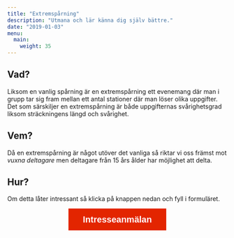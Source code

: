 ```yaml
---
title: "Extremspårning"
description: "Utmana och lär känna dig själv bättre."
date: "2019-01-03"
menu:
  main:
    weight: 35
---
```


## Vad?
Liksom en vanlig spårning är en extremspårning ett evenemang där man i grupp tar sig fram mellan ett antal stationer där man löser olika uppgifter. Det som särskiljer en extremspårning är både uppgifternas svårighetsgrad liksom sträckningens längd och svårighet.

## Vem?
Då en extremspårning är något utöver det vanliga så riktar vi oss främst mot _vuxna deltagare_ men deltagare från 15 års ålder har möjlighet att delta.

## Hur?
Om detta låter intressant så klicka på knappen nedan och fyll i formuläret.

<p style="text-align: center">
<a class="typeform-share button" href="https://simonmika.typeform.com/to/HcUTkm" data-mode="popup" style="display:inline-block;text-decoration:none;background-color:#E32500;color:white;cursor:pointer;font-family:Helvetica,Arial,sans-serif;font-size:20px;line-height:50px;text-align:center;margin:0;height:50px;padding:0px 33px;border-radius:0px;max-width:100%;white-space:nowrap;overflow:hidden;text-overflow:ellipsis;font-weight:bold;-webkit-font-smoothing:antialiased;-moz-osx-font-smoothing:grayscale;" target="_blank">Intresseanmälan </a>
</p> <script> (function() { var qs,js,q,s,d=document, gi=d.getElementById, ce=d.createElement, gt=d.getElementsByTagName, id="typef_orm_share", b="https://embed.typeform.com/"; if(!gi.call(d,id)){ js=ce.call(d,"script"); js.id=id; js.src=b+"embed.js"; q=gt.call(d,"script")[0]; q.parentNode.insertBefore(js,q) } })() </script>

